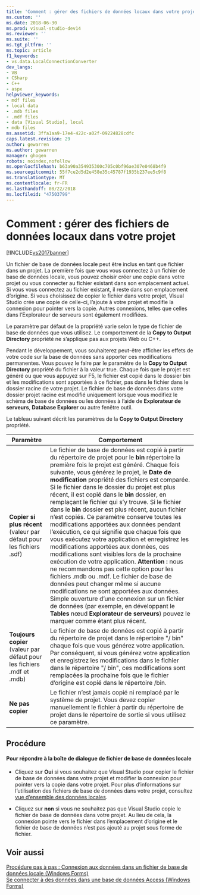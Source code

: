 ```yaml
---
title: 'Comment : gérer des fichiers de données locaux dans votre projet | Microsoft Docs'
ms.custom: ''
ms.date: 2018-06-30
ms.prod: visual-studio-dev14
ms.reviewer: ''
ms.suite: ''
ms.tgt_pltfrm: ''
ms.topic: article
f1_keywords:
- vs.data.LocalConnectionConverter
dev_langs:
- VB
- CSharp
- C++
- aspx
helpviewer_keywords:
- mdf files
- local data
- .mdb files
- .mdf files
- data [Visual Studio], local
- mdb files
ms.assetid: 3ffa1aa9-17e4-422c-a02f-09224828cdfc
caps.latest.revision: 29
author: gewarren
ms.author: gewarren
manager: ghogen
robots: noindex,nofollow
ms.openlocfilehash: b63a90a354935300c705c0bf96ae307e0468b4f9
ms.sourcegitcommit: 55f7ce2d5d2e458e35c45787f1935b237ee5c9f8
ms.translationtype: MT
ms.contentlocale: fr-FR
ms.lasthandoff: 08/22/2018
ms.locfileid: "47503799"
---
```

# <a name="how-to-manage-local-data-files-in-your-project"></a>Comment : gérer des fichiers de données locaux dans votre projet
[!INCLUDE[vs2017banner](../includes/vs2017banner.md)]

Un fichier de base de données locale peut être inclus en tant que fichier dans un projet. La première fois que vous vous connectez à un fichier de base de données locale, vous pouvez choisir créer une copie dans votre projet ou vous connecter au fichier existant dans son emplacement actuel. Si vous vous connectez au fichier existant, il reste dans son emplacement d’origine. Si vous choisissez de copier le fichier dans votre projet, Visual Studio crée une copie de celle-ci, l’ajoute à votre projet et modifie la connexion pour pointer vers la copie. Autres connexions, telles que celles dans l’Explorateur de serveurs sont également modifiées.  
  
 Le paramètre par défaut de la propriété varie selon le type de fichier de base de données que vous utilisez. Le comportement de la **Copy to Output Directory** propriété ne s’applique pas aux projets Web ou C++.  
  
 Pendant le développement, vous souhaiterez peut-être afficher les effets de votre code sur la base de données sans apporter ces modifications permanentes. Vous pouvez le faire par le paramètre de la **Copy to Output Directory** propriété du fichier à la valeur true. Chaque fois que le projet est généré ou que vous appuyez sur F5, le fichier est copié dans le dossier bin et les modifications sont apportées à ce fichier, pas dans le fichier dans le dossier racine de votre projet. Le fichier de base de données dans votre dossier projet racine est modifié uniquement lorsque vous modifiez le schéma de base de données ou les données à l’aide de **Explorateur de serveurs**, **Database Explorer** ou autre fenêtre outil.  
  
 Le tableau suivant décrit les paramètres de la **Copy to Output Directory** propriété.  
  
|Paramètre|Comportement|  
|-------------|--------------|  
|**Copier si plus récent** (valeur par défaut pour les fichiers .sdf)|Le fichier de base de données est copié à partir du répertoire de projet pour le **bin** répertoire la première fois le projet est généré. Chaque fois suivante, vous générez le projet, le **Date de modification** propriété des fichiers est comparée. Si le fichier dans le dossier du projet est plus récent, il est copié dans le **bin** dossier, en remplaçant le fichier qui s’y trouve. Si le fichier dans le **bin** dossier est plus récent, aucun fichier n’est copiés. Ce paramètre conserve toutes les modifications apportées aux données pendant l’exécution, ce qui signifie que chaque fois que vous exécutez votre application et enregistrez les modifications apportées aux données, ces modifications sont visibles lors de la prochaine exécution de votre application. **Attention :** nous ne recommandons pas cette option pour les fichiers .mdb ou .mdf. Le fichier de base de données peut changer même si aucune modifications ne sont apportées aux données. Simple ouverture d’une connexion sur un fichier de données (par exemple, en développant le **Tables** nœud **Explorateur de serveurs**) pouvez le marquer comme étant plus récent.|  
|**Toujours copier** (valeur par défaut pour les fichiers .mdf et .mdb)|Le fichier de base de données est copié à partir du répertoire de projet dans le répertoire "/ bin" chaque fois que vous générez votre application. Par conséquent, si vous générez votre application et enregistrez les modifications dans le fichier dans le répertoire "/ bin", ces modifications sont remplacées la prochaine fois que le fichier d’origine est copié dans le répertoire /bin.|  
|**Ne pas copier**|Le fichier n’est jamais copié ni remplacé par le système de projet. Vous devez copier manuellement le fichier à partir du répertoire de projet dans le répertoire de sortie si vous utilisez ce paramètre.|  
  
## <a name="procedure"></a>Procédure  
  
#### <a name="to-respond-to-the-local-database-file-dialog-box"></a>Pour répondre à la boîte de dialogue de fichier de base de données locale  
  
-   Cliquez sur **Oui** si vous souhaitez que Visual Studio pour copier le fichier de base de données dans votre projet et modifier la connexion pour pointer vers la copie dans votre projet. Pour plus d’informations sur l’utilisation des fichiers de base de données dans votre projet, consultez [vue d’ensemble des données locales](../data-tools/local-data-overview.md).  
  
-   Cliquez sur **non** si vous ne souhaitez pas que Visual Studio copie le fichier de base de données dans votre projet. Au lieu de cela, la connexion pointe vers le fichier dans l’emplacement d’origine et le fichier de base de données n’est pas ajouté au projet sous forme de fichier.  
  
## <a name="see-also"></a>Voir aussi  
 [Procédure pas à pas : Connexion aux données dans un fichier de base de données locale (Windows Forms)](../data-tools/walkthrough-connecting-to-data-in-a-local-database-file-windows-forms.md)   
 [Se connecter à des données dans une base de données Access (Windows Forms)](../data-tools/connect-to-data-in-an-access-database-windows-forms.md)